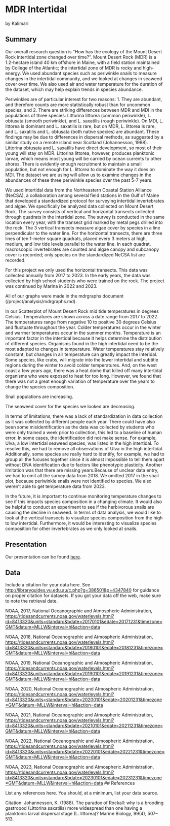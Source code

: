MDR Intertidal
================
by Kalimari

## Summary

Our overall research question is “How has the ecology of the Mount
Desert Rock intertidal zone changed over time?”. Mount Desert Rock (MDR)
is a 1.2-hectare island 40 km offshore in Maine, with a field station
maintained by College of the Atlantic; the intertidal zone of MDR is
rocky and high-energy. We used abundant species such as periwinkle
snails to measure changes in the intertidal community, and we looked at
changes in seaweed cover over time. We also used air and water
temperature for the duration of the dataset, which may help explain
trends in species abundance.

Periwinkles are of particular interest for two reasons: 1. They are
abundant, and therefore counts are more statistically robust than for
uncommon species, and 2. There are striking differences between MDR and
MDI in the populations of three species: Littorina littorea (common
periwinkle), L. obtusata (smooth periwinkle), and L. saxatilis (rough
periwinkle). On MDI, L. littorea is dominant and L. saxatilis is rare,
but on MDR, L. littorea is rare, and L. saxatilis and L. obtusata (both
native species) are abundant. These findings may be due to differences
in dispersal methods, as suggested by a similar study on a remote island
near Scotland (Johannesson, 1988). Littorina obtusata and L. saxatilis
have direct development, so most of their young will stay on MDR.
Littorina littorea, however, produces planktonic larvae, which means
most young will be carried by ocean currents to other shores. There is
evidently enough recruitment to maintain a small population, but not
enough for L. littorea to dominate the way it does on MDI. The dataset
we are using will allow us to examine changes in the abundances of these
three periwinkle species over the past 5-7 years.

We used intertidal data from the Northeastern Coastal Station Alliance
(NeCSA), a collaboration among several field stations in the Gulf of
Maine that developed a standardized protocol for surveying intertidal
invertebrates and algae. We specifically be analyzed data collected on
Mount Desert Rock. The survey consists of vertical and horizontal
transects collected through quadrats in the intertidal zone. The survey
is conducted in the same location every year, with the transect grid
marked by metal pegs drilled into the rock. The 3 vertical transects
measure algae cover by species in a line perpendicular to the water
line. For the horizontal transects, there are three lines of ten 1-meter
square quadrats, placed every 3 meters at high, medium, and low tide
levels parallel to the water line. In each quadrat, macroscopic
invertebrates are counted and algae canopy and subcanopy cover is
recorded; only species on the standardized NeCSA list are recorded.

For this project we only used the horizontal transects. This data was
collected annually from 2017 to 2023. In the early years, the data was
collected by high school students who were trained on the rock. The
project was continued by Marina in 2022 and 2023.

All of our graphs were made in the mdrgraphs document
(/project/analysis/mdrgraphs.md).

In our Scatterplot of Mount Desert Rock mid tide temperatures in degrees
Celsius. Temperatures are shown across a date range from 2017 to 2022.
The temperatures range from negative 10 to positive 30 degrees Celsius
and fluctuate throughout the year. Colder temperatures occur in the
winter and warmer temperatures occur in the summer months. Temperature
is an important factor in the intertidal because it helps determine the
distribution of different species. Organisms found in the high
intertidal need to be the most adapted to changes in temperature. Water
temperatures stay relatively constant, but changes in air temperature
can greatly impact the interidal. Some species, like crabs, will migrate
into the lower intertidal and subtitle regions during the winter to
avoid colder temperatures. And, on the west coast a few years ago, there
was a heat dome that killed off many intertidal organisms who were
exposed to heat for too long. However, we found that there was not a
great enough variation of temperature over the years to change the
species composition.

Snail populations are increasing.

The seaweed cover for the species we looked are decreasing.

In terms of limitations, there was a lack of standardization in data
collection as it was collected by different people each year. There
could have also been some misidentification as the data was collected by
students who were only trained a week prior to collection, this led to a
baseline of human error. In some cases, the identification did not make
sense. For example, Ulva, a low intertidal seaweed species, was listed
in the high intertidal. To resolve this, we had to remove all
observations of Ulva in the high intertidal. Additionally, some species
are really hard to identify, for example, we had to group all the
fucuses together since it is almost impossible to tell them apart
without DNA identification due to factors like phenotypic plasticity.
Another limitation was that there are missing years.Because of unclear
data entry, we had to omit all the survey data from 2018. We omitted
2017 in the snail plot, because periwinkle snails were not identified to
species. We also weren’t able to get temperature data from 2023.

In the future, it is important to continue monitoring temperature
changes to see if this impacts species composition in a changing
climate. It would also be helpful to conduct an experiment to see if the
herbivorous snails are causing the decline in seaweed. In terms of data
analysis, we would like to look at the vertical transects to visualize
species composition from the high to low intertidal. Furthermore, it
would be interesting to visualize species composition for other
invertebrates as we only looked at snails.

## Presentation

Our presentation can be found
[here](https://docs.google.com/presentation/d/1hcCbeBnJPDstauCd-XchuDcr6iWFrnO3oZpX9izKzj0/edit?usp=sharing).

## Data

Include a citation for your data here. See
<http://libraryguides.vu.edu.au/c.php?g=386501&p=4347840> for guidance
on proper citation for datasets. If you got your data off the web, make
sure to note the retrieval date.

NOAA, 2017, National Oceanographic and Atmospheric Administration,
<https://tidesandcurrents.noaa.gov/waterlevels.html?id=8413320&units=standard&bdate=20170101&edate=20171231&timezone=GMT&datum=MLLW&interval=hl&action=data>

NOAA, 2018, National Oceanographic and Atmospheric Administration,
<https://tidesandcurrents.noaa.gov/waterlevels.html?id=8413320&units=standard&bdate=20180101&edate=20181231&timezone=GMT&datum=MLLW&interval=hl&action=data>

NOAA, 2019, National Oceanographic and Atmospheric Administration,
<https://tidesandcurrents.noaa.gov/waterlevels.html?id=8413320&units=standard&bdate=20190101&edate=20191231&timezone=GMT&datum=MLLW&interval=hl&action=data>

NOAA, 2020, National Oceanographic and Atmospheric Administration,
<https://tidesandcurrents.noaa.gov/waterlevels.html?id=8413320&units=standard&bdate=20200101&edate=20201231&timezone=GMT&datum=MLLW&interval=hl&action=data>

NOAA, 2021, National Oceanographic and Atmospheric Administration,
<https://tidesandcurrents.noaa.gov/waterlevels.html?id=8413320&units=standard&bdate=20210101&edate=20211231&timezone=GMT&datum=MLLW&interval=hl&action=data>

NOAA, 2022, National Oceanographic and Atmospheric Administration,
<https://tidesandcurrents.noaa.gov/waterlevels.html?id=8413320&units=standard&bdate=20220101&edate=20221231&timezone=GMT&datum=MLLW&interval=hl&action=data>

NOAA, 2023, National Oceanographic and Atmospheric Administration,
<https://tidesandcurrents.noaa.gov/waterlevels.html?id=8413320&units=standard&bdate=20230101&edate=20231231&timezone=GMT&datum=MLLW&interval=hl&action=data>
\## References

List any references here. You should, at a minimum, list your data
source.

Citation: Johannesson, K. (1988). The paradox of Rockall: why is a
brooding gastropod (Littorina saxatilis) more widespread than one having
a planktonic larval dispersal stage (L. littorea)? Marine Biology,
99(4), 507–513.

